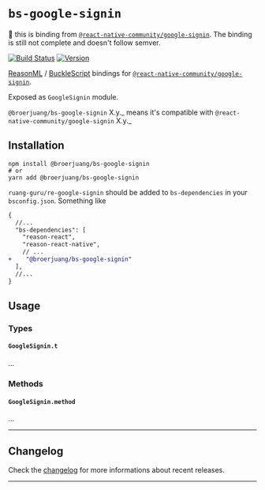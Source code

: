 # `bs-google-signin`

🚧 this is binding from
[`@react-native-community/google-signin`](https://github.com/react-native-community/google-signin).
The binding is still not complete and doesn't follow semver.

[![Build Status](https://github.com/ruang-guru/re-google-signin/workflows/Build/badge.svg)](https://github.com/ruang-guru/re-google-signin/actions)
[![Version](https://img.shields.io/npm/v/broerjuang/bs-google-signin.svg)](https://www.npmjs.com/@broerjuang/bs-google-signin)

[ReasonML](https://reasonml.github.io) /
[BuckleScript](https://bucklescript.github.io) bindings for
[`@react-native-community/google-signin`](https://github.com/react-native-community/google-signin).

Exposed as `GoogleSignin` module.

`@broerjuang/bs-google-signin` X.y._ means it's compatible with
`@react-native-community/google-signin` X.y._

## Installation

```console
npm install @broerjuang/bs-google-signin
# or
yarn add @broerjuang/bs-google-signin
```

`ruang-guru/re-google-signin` should be added to `bs-dependencies` in your
`bsconfig.json`. Something like

```diff
{
  //...
  "bs-dependencies": [
    "reason-react",
    "reason-react-native",
    // ...
+    "@broerjuang/bs-google-signin"
  ],
  //...
}
```

## Usage

### Types

#### `GoogleSignin.t`

...

### Methods

#### `GoogleSignin.method`

...

---

## Changelog

Check the [changelog](./CHANGELOG.md) for more informations about recent
releases.

---
